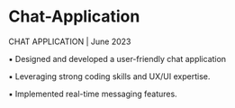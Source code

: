 # Chat-Application

CHAT APPLICATION | June 2023


▪ Designed and developed a user-friendly chat application

▪ Leveraging strong coding skills and UX/UI expertise.

▪ Implemented real-time messaging features.
